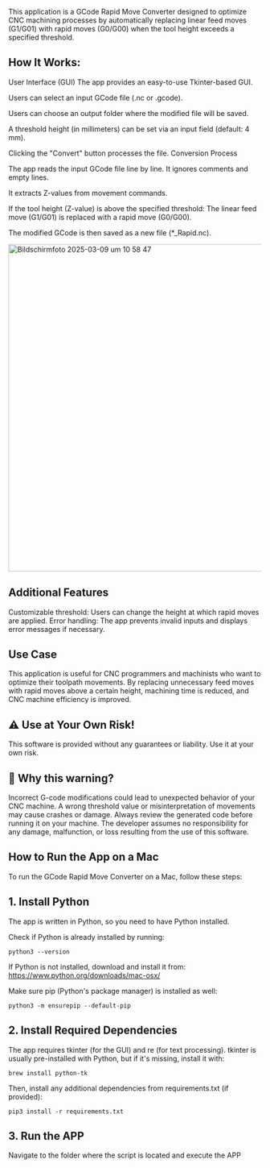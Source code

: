 This application is a GCode Rapid Move Converter designed to optimize CNC machining processes by automatically replacing linear feed moves (G1/G01) with rapid moves (G0/G00) when the tool height exceeds a specified threshold.

## How It Works:

User Interface (GUI)
The app provides an easy-to-use Tkinter-based GUI.

Users can select an input GCode file (.nc or .gcode).

Users can choose an output folder where the modified file will be saved.

A threshold height (in millimeters) can be set via an input field (default: 4 mm).

Clicking the "Convert" button processes the file.
Conversion Process

The app reads the input GCode file line by line.
It ignores comments and empty lines.

It extracts Z-values from movement commands.

If the tool height (Z-value) is above the specified threshold:
The linear feed move (G1/G01) is replaced with a rapid move (G0/G00).

The modified GCode is then saved as a new file (*_Rapid.nc).

<img width="650" alt="Bildschirmfoto 2025-03-09 um 10 58 47" src="https://github.com/user-attachments/assets/8f1e1a56-57c3-40e4-a47d-3bda0d45a157" />



## Additional Features
Customizable threshold: Users can change the height at which rapid moves are applied.
Error handling: The app prevents invalid inputs and displays error messages if necessary.

## Use Case
This application is useful for CNC programmers and machinists who want to optimize their toolpath movements. 
By replacing unnecessary feed moves with rapid moves above a certain height, machining time is reduced, and CNC machine efficiency is improved.

## ⚠️ Use at Your Own Risk!

This software is provided without any guarantees or liability. Use it at your own risk.

## 📌 Why this warning?

Incorrect G-code modifications could lead to unexpected behavior of your CNC machine.
A wrong threshold value or misinterpretation of movements may cause crashes or damage.
Always review the generated code before running it on your machine.
The developer assumes no responsibility for any damage, malfunction, or loss resulting from the use of this software.

## How to Run the App on a Mac
To run the GCode Rapid Move Converter on a Mac, follow these steps:

## 1. Install Python
The app is written in Python, so you need to have Python installed.

Check if Python is already installed by running:
```
python3 --version
```
If Python is not installed, download and install it from:
https://www.python.org/downloads/mac-osx/

Make sure pip (Python's package manager) is installed as well:
```
python3 -m ensurepip --default-pip
```

## 2. Install Required Dependencies
The app requires tkinter (for the GUI) and re (for text processing). tkinter is usually pre-installed with Python, but if it's missing, install it with:
```
brew install python-tk
```
Then, install any additional dependencies from requirements.txt (if provided):
```
pip3 install -r requirements.txt
```
## 3. Run the APP
Navigate to the folder where the script is located and execute the APP
